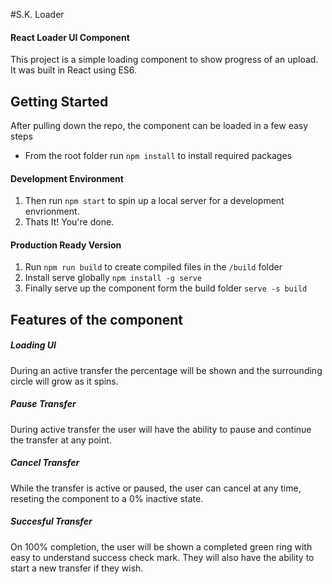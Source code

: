 #S.K. Loader
#### React Loader UI Component
This project is a simple loading component to show progress of an upload. It was built in React using ES6.

## Getting Started
After pulling down the repo, the component can be loaded in a few easy steps

- From the root folder run `npm install` to install required packages

#### Development Environment
1. Then run `npm start` to spin up a local server for a development envrionment.
2. Thats It! You're done.

#### Production Ready Version
1.  Run `npm run build` to create compiled files in the `/build` folder
2. Install serve globally `npm install -g serve`
3. Finally serve up the component form the build folder `serve -s build`

## Features of the component

##### Loading UI
During an active transfer the percentage will be shown and the surrounding circle will grow as it spins.

##### Pause Transfer
During active transfer the user will have the ability to pause and continue the transfer at any point.

##### Cancel Transfer
While the transfer is active or paused, the user can cancel at any time, reseting the component to a 0% inactive state.

##### Succesful Transfer
On 100% completion, the user will be shown a completed green ring with easy to understand success check mark.
They will also have the ability to start a new transfer if they wish.

